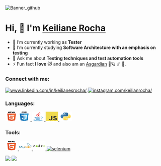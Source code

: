 ![Banner_github](https://github.com/KeilianeRocha/KeilianeRocha/assets/109313933/d61d689c-4534-4f81-83fc-997fe8eb7564)

# Hi, 👋 I'm [Keiliane Rocha](https://www.linkedin.com/in/keilianesrocha/)

- 🔭 I’m currently working as **Tester**
- 🌱 I’m currently studying **Software Architecture with an emphasis on testing**
- 💬 Ask me about **Testing techniques and test automation tools**
- ⚡ Fun fact **I love** 🐱 and also am an [Asgardian](https://asgardia.space/en/) 🌠🪐 ☄️ 🖖.

<div>
    <h3 align="left">Connect with me:</h3>
    <p align="left">
        <a href="https://www.linkedin.com/in/keilianesrocha/" target="blank">
            <img align="center" src="https://raw.githubusercontent.com/rahuldkjain/github-profile-readme-generator/master/src/images/icons/Social/linked-in-alt.svg" alt="www.linkedin.com/in/keilianesrocha/" height="30" width="40" />
        </a>
        <a href="https://www.instagram.com/keilianrocha/" target="blank">
            <img align="center" src="https://raw.githubusercontent.com/rahuldkjain/github-profile-readme-generator/master/src/images/icons/Social/instagram.svg" alt="instagram.com/keilianrocha/" height="30" width="40" />
        </a> 
    </p>
    <h3 align="left">Languages:</h3>
    <p>
        <img align="left" alt="Keila-HTML" height="30" width="40" src="https://raw.githubusercontent.com/devicons/devicon/master/icons/html5/html5-original-wordmark.svg">
        <a href="https://www.w3schools.com/css/" target="_blank" rel="noreferrer">
            <img src="https://raw.githubusercontent.com/devicons/devicon/master/icons/css3/css3-original-wordmark.svg" alt="css3" width="40" height="30"/>
        </a>
        <a href="https://www.java.com" target="_blank" rel="noreferrer">
            <img src="https://raw.githubusercontent.com/devicons/devicon/master/icons/java/java-original.svg" alt="java" width="40" height="30"/>
        </a>
        <a href="https://developer.mozilla.org/en-US/docs/Web/JavaScript" target="_blank" rel="noreferrer">
            <img src="https://raw.githubusercontent.com/devicons/devicon/master/icons/javascript/javascript-original.svg" alt="javascript" width="40" height="30"/>
        </a>
        <a href="https://www.python.org" target="_blank" rel="noreferrer">
            <img src="https://raw.githubusercontent.com/devicons/devicon/master/icons/python/python-original.svg" alt="python" width="40" height="30"/>
        </a>
    </p>
    <h3 align="left">Tools:</h3>
    <p>
        <a href="https://www.cypress.io" target="_blank" rel="noreferrer">
            <img src="https://raw.githubusercontent.com/devicons/devicon/master/icons/html5/html5-original-wordmark.svg" alt="html5" width="40" height="30"/>
        </a>
        <a href="https://www.mysql.com/" target="_blank" rel="noreferrer">
            <img src="https://raw.githubusercontent.com/devicons/devicon/master/icons/mysql/mysql-original-wordmark.svg" alt="mysql" width="40" height="30"/>
        </a>
        <a href="https://nodejs.org" target="_blank" rel="noreferrer">
            <img src="https://raw.githubusercontent.com/devicons/devicon/master/icons/nodejs/nodejs-original-wordmark.svg" alt="nodejs" width="40" height="30"/>
        </a>
        <a href="https://www.selenium.dev" target="_blank" rel="noreferrer">
            <img src="https://raw.githubusercontent.com/detain/svg-logos/780f25886640cef088af994181646db2f6b1a3f8/svg/selenium-logo.svg" alt="selenium" width="40" height="30"/>
        </a>
    </p>
    <div>
        <img src="https://github-readme-stats.vercel.app/api?username=KeilianeRocha&show_icons=true&theme=synthwave&hide" width="400">
        <img src="https://github-readme-streak-stats.herokuapp.com?user=KeilianeRocha&theme=synthwave&hide_border=false" width="400">
    </div>
</div>

                   


 
